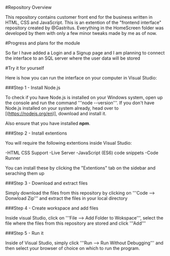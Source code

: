 #Repository Overview

This repository contains customer front end for the business written in HTML, CSS and JavaScript. This is an extention of the "frontend interface" repository created by @Gastritus. Everything in the HomeScreen folder was developed by them with only a few minor tweaks made by me as of now. 

#Progress and plans for the module

So far I have added a Login and a Signup page and I am planning to connect the interface to an SQL server where the user data will be stored

#Try it for yourself

Here is how you can run the interface on your computer in Visual Studio:

###Step 1 - Install Node.js

To check if you have Node.js is installed on your Windows system, open up the console and run the command '''node --version'''. If you don't have Node.js installed on your system already, head over to [(https://nodejs.org/en)], download and install it.

Also ensure that you have installed **npm**.

###Step 2 - Install extentions

You will require the following extentions inside Visual Studio:

-HTML CSS Support
-Live Server
-JavaScript (ES6) code snippets
-Code Runner

You can install these by clicking the "Extentions" tab on the sidebar and seraching them up

###Step 3 - Download and extract files 

Simply download the files from this repository by clicking on '''Code --> Donwload Zip''' and extract the files in your local directory

###Step 4 - Create workspace and add files

Inside visual Studio, click on '''File --> Add Folder to Wokspace''', select the file where the files from this repository are stored and click '''Add'''

###Step 5 - Run it

Inside of Visual Studio, simply click '''Run --> Run Without Debugging''' and then select your browser of choice on which to run the program.


